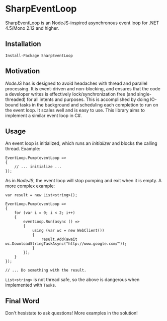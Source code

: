 # SharpEventLoop

SharpEventLoop is an NodeJS-inspired asynchronous event loop for .NET 4.5/Mono 2.12 and higher.

## Installation

    Install-Package SharpEventLoop

## Motivation

*NodeJS* has is designed to avoid headaches with thread and parallel processing. It is event-driven and non-blocking, and ensures that the code a developer writes is effectively lock/synchronization free (and single-threaded) for all intents and purposes. This is accomplished by doing IO-bound tasks in the background and scheduling each completion to run on the event loop. It scales well and is easy to use. This library aims to implement a similar event loop in C#.

## Usage

An event loop is initialized, which runs an *initializer* and blocks the calling thread. Example:

    EventLoop.Pump(eventLoop =>
    {
        // ... initialize ...
    });

As in *NodeJS*, the event loop will stop pumping and exit when it is empty. A more complex example:

    var result = new List<string>();

    EventLoop.Pump(eventLoop =>
    {
        for (var i = 0; i < 2; i++)
        {
            eventLoop.Run(async () =>
            {
                using (var wc = new WebClient())
                {
                    result.Add(await wc.DownloadStringTaskAsync("http://www.google.com/"));
                }
            });
        }
    });

    // ... Do something with the result.

`List<string>` is not thread safe, so the above is dangerous when implemented with `Task`s.

## Final Word

Don't hesistate to ask questions! More examples in the solution!

